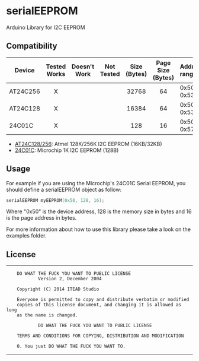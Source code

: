 # serialEEPROM
Arduino Library for I2C EEPROM

<!-- START COMPATIBILITY TABLE -->

## Compatibility

Device      | Tested Works | Doesn't Work | Not Tested | Size (Bytes) | Page Size (Bytes) | Address range 
----------- | :----------: | :----------: | :--------: | :----------: | :---------------: | :------------
AT24C256    |       X      |              |            | 32768        | 64                | 0x50 ~ 0x53
AT24C128    |       X      |              |            | 16384        | 64                | 0x50 ~ 0x53
24C01C      |       X      |              |            | 128          | 16                | 0x50 ~ 0x57

  * [AT24C128/256](http://www.atmel.com/Images/doc0670.pdf): Atmel 128K/256K I2C EEPROM (16KB/32KB)
  * [24C01C](http://ww1.microchip.com/downloads/en/DeviceDoc/21201K.pdf): Microchip 1K I2C EEPROM (128B)

<!-- END COMPATIBILITY TABLE -->

## Usage

For example if you are using the Microchip's 24C01C Serial EEPROM, you should define a serialEEPROM object as follow:
```c++
serialEEPROM myEEPROM(0x50, 128, 16);
```
Where "0x50" is the device address, 128 is the memory size in bytes and 16 is the page address in bytes.

For more information about how to use this library please take a look on the examples folder.

## License

-------------------------------------------------------------------------------

		DO WHAT THE FUCK YOU WANT TO PUBLIC LICENSE 
				Version 2, December 2004 

		Copyright (C) 2014 ITEAD Studio

		Everyone is permitted to copy and distribute verbatim or modified 
		copies of this license document, and changing it is allowed as long 
		as the name is changed. 

				DO WHAT THE FUCK YOU WANT TO PUBLIC LICENSE 
				
		TERMS AND CONDITIONS FOR COPYING, DISTRIBUTION AND MODIFICATION 

		0. You just DO WHAT THE FUCK YOU WANT TO.

-------------------------------------------------------------------------------

